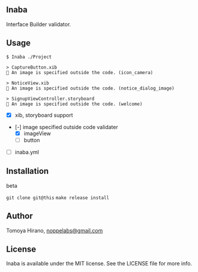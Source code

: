 ## Inaba

Interface Builder validator.

## Usage

`$ Inaba ./Project`

```
> CaptureButton.xib
🌁 An image is specified outside the code. (icon_camera)

> NoticeView.xib
🌁 An image is specified outside the code. (notice_dialog_image)

> SignupViewController.storyboard
🌁 An image is specified outside the code. (welcome)
```

- [x] xib, storyboard support
- [-] image specified outside code validater
  - [x] imageView
  - [ ] button
- [ ] inaba.yml 

## Installation

beta

`git clone git@this`
`make release install`

## Author

Tomoya Hirano, noppelabs@gmail.com

## License

Inaba is available under the MIT license. See the LICENSE file for more info.
